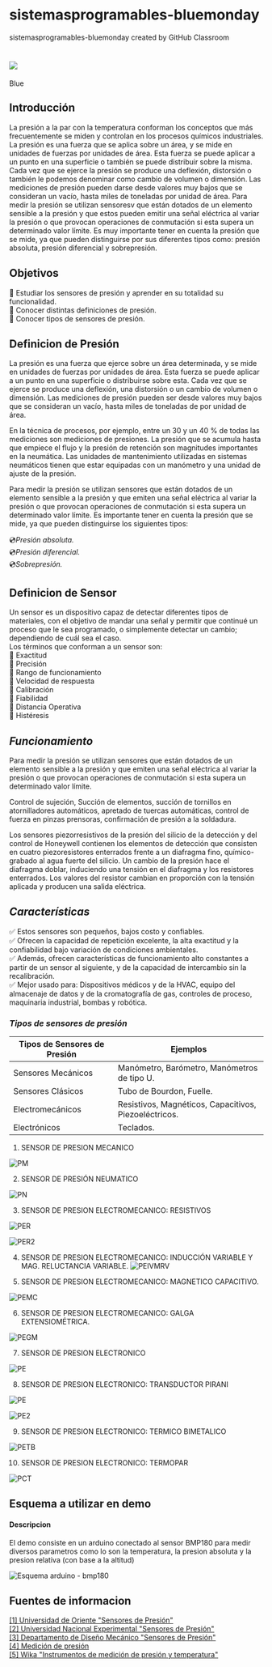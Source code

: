 # sistemasprogramables-bluemonday

sistemasprogramables-bluemonday created by GitHub Classroom

# ![](https://images.cooltext.com/5387872.gif)

<a href="http://cooltext.com" target="_top"><img src="https://cooltext.com/images/ct_pixel.gif" width="80" height="15" alt="Blue Monday: Logo and Graphics Generator" border="0" /></a>

## Introducción

La presión a la par con la temperatura conforman los conceptos que más frecuentemente se miden y controlan en los procesos químicos industriales. La presión es una fuerza que se aplica sobre un área, y se mide en unidades de fuerzas por unidades de área. Esta fuerza se puede aplicar a un punto en una superficie o también se puede distribuir sobre la misma.  
Cada vez que se ejerce la presión se produce una deflexión, distorsión o también le podemos denominar como cambio de volumen o dimensión. Las mediciones de presión pueden darse desde valores muy bajos que se consideran un vacío, hasta miles de toneladas por unidad de área. Para medir la presión se utilizan sensoresv que están dotados de un elemento sensible a la presión y que estos pueden emitir una señal eléctrica al variar la presión o que provocan operaciones de conmutación si esta supera un determinado valor límite. Es muy importante tener en cuenta la presión que se mide, ya que pueden distinguirse por sus diferentes tipos como: presión absoluta, presión diferencial y sobrepresión.

## Objetivos

:radio_button: Estudiar los sensores de presión y aprender en su totalidad su funcionalidad.  
:radio_button: Conocer distintas definiciones de presión.  
:radio_button: Conocer tipos de sensores de presión.

## Definicion de Presión

La presión es una fuerza que ejerce sobre un área determinada, y se mide en unidades de fuerzas por unidades de área. Esta fuerza se puede aplicar a un punto en una superficie o distribuirse sobre esta. Cada vez que se ejerce se produce una deflexión, una distorsión o un cambio de volumen o dimensión. Las mediciones de presión pueden ser desde valores muy bajos que se consideran un vacío, hasta miles de toneladas de por unidad de área.

En la técnica de procesos, por ejemplo, entre un 30 y un 40 % de todas las mediciones son mediciones de presiones. La presión
que se acumula hasta que empiece el flujo y la presión de retención son magnitudes importantes en la neumática. Las unidades de
mantenimiento utilizadas en sistemas neumáticos tienen que estar equipadas con un manómetro y una unidad de ajuste de la presión.

Para medir la presión se utilizan sensores que están dotados de un elemento sensible a la presión y que emiten una señal eléctrica
al variar la presión o que provocan operaciones de conmutación si esta supera un determinado valor límite. Es importante tener en
cuenta la presión que se mide, ya que pueden distinguirse los siguientes tipos:

:cd:_Presión absoluta._  
:cd:_Presión diferencial._  
:cd:_Sobrepresión._

## Definicion de Sensor

Un sensor es un dispositivo capaz de detectar diferentes tipos de materiales, con el objetivo de mandar una señal y permitir que continué un proceso que le sea programado, o simplemente detectar un cambio; dependiendo de cuál sea el caso.  
Los términos que conforman a un sensor son:  
:black_square_button: Exactitud  
:black_square_button: Precisión  
:black_square_button: Rango de funcionamiento  
:black_square_button: Velocidad de respuesta  
:black_square_button: Calibración  
:black_square_button: Fiabilidad  
:black_square_button: Distancia Operativa  
:black_square_button: Histéresis

## _Funcionamiento_

Para medir la presión se utilizan sensores que están dotados de un elemento sensible a la presión y que emiten una señal eléctrica al variar la presión
o que provocan operaciones de conmutación si esta supera un determinado valor límite.

Control de sujeción, Succión de elementos, succión de tornillos en atornilladores automáticos, apretado de tuercas automáticas, control de fuerza en pinzas prensoras, confirmación de presión a la soldadura.

Los sensores piezorresistivos de la presión del silicio de la detección y del control de Honeywell contienen los elementos de detección que consisten
en cuatro piezoresistores enterrados frente a un diafragma fino, químico-grabado al agua fuerte del silicio. Un cambio de la presión hace el diafragma
doblar, induciendo una tensión en el diafragma y los resistores enterrados. Los valores del resistor cambian en proporción con la tensión aplicada y
producen una salida eléctrica.

## _Características_

:white_check_mark: Estos sensores son pequeños, bajos costo y confiables.  
:white_check_mark: Ofrecen la capacidad de repetición excelente, la alta exactitud y la confiabilidad bajo variación de condiciones ambientales.  
:white_check_mark: Además, ofrecen características de funcionamiento alto constantes a partir de un sensor al siguiente,
y de la capacidad de intercambio sin la recalibración.  
:white_check_mark: Mejor usado para: Dispositivos médicos y de la HVAC, equipo del almacenaje de datos y de la cromatografía de gas,
controles de proceso, maquinaria industrial, bombas y robótica.

### _Tipos de sensores de presión_

| Tipos de Sensores de Presión | Ejemplos                                              |
| ---------------------------- | ----------------------------------------------------- |
| Sensores Mecánicos           | Manómetro, Barómetro, Manómetros de tipo U.           |
| Sensores Clásicos            | Tubo de Bourdon, Fuelle.                              |
| Electromecánicos             | Resistivos, Magnéticos, Capacitivos, Piezoeléctricos. |
| Electrónicos                 | Teclados.                                             |

1. SENSOR DE PRESION MECANICO

![PM](https://ae01.alicdn.com/kf/HTB1hcc1jsbpK1RjSZFyq6x_qFXaZ/Sensor-mec-nico-de-presi-n-de-aceite-M10-1-NPT-1-8-para-medidor-de.jpg)

2.  SENSOR DE PRESIÓN NEUMATICO

![PN](https://encrypted-tbn0.gstatic.com/images?q=tbn%3AANd9GcQOTAAhQibAW_uDG63_XO0JduScTG-Fdf6zcRdENoQ50_DYRcNV)

3.  SENSOR DE PRESION ELECTROMECANICO: RESISTIVOS

![PER](https://sites.google.com/site/tema8otrostransductores/_/rsrc/1361274694122/5-transductores-de-presion/transductores2.jpg)

![PER2](https://sites.google.com/site/tema8otrostransductores/_/rsrc/1361274725997/5-transductores-de-presion/imagen.php.jpeg?height=320&width=320)

4.  SENSOR DE PRESION ELECTROMECANICO: INDUCCIÓN VARIABLE Y MAG. RELUCTANCIA VARIABLE.
![PEIVMRV](https://images.slideplayer.es/62/11807123/slides/slide_21.jpg)

5.  SENSOR DE PRESION ELECTROMECANICO: MAGNETICO CAPACITIVO.

![PEMC](https://img.webme.com/pic/m/mediciondepresionfuerzapeso/capacitivos.bmp)

6.  SENSOR DE PRESION ELECTROMECANICO: GALGA EXTENSIOMÉTRICA.

![PEGM](https://3.bp.blogspot.com/-0hEFWOA1ZPY/Up_d57pRerI/AAAAAAAAAHQ/L81dfWdjQ6Q/s1600/em6.gif)

7.  SENSOR DE PRESION ELECTRONICO

![PE](http://www.dacarsa.net/Imgs/ImgDesc/sensorpresion.jpg)

8.  SENSOR DE PRESION ELECTRONICO: TRANSDUCTOR PIRANI

![PE](https://lh3.googleusercontent.com/proxy/CgVhdlltPw-mum0UJeBNpFl7x4eoIf-79Y_KowQBEorVQ7a3L9V_98c1oNxIa55UkaAxNI9549Rtq5rj8hjGKmB6c4eBvpYouqGlhJ3-9vrfG0mrzz86I8QFRCE)

![PE2](https://img.directindustry.es/images_di/projects/images-g/transductor-vacio-gases-corrosivos-38812-9925719.jpg)

9.  SENSOR DE PRESION ELECTRONICO: TERMICO BIMETALICO

![PETB](https://i0.wp.com/www.sapiensman.com/neumatica/images/medicion-de-presion11.jpg)

10. SENSOR DE PRESION ELECTRONICO: TERMOPAR

![PCT](https://4.bp.blogspot.com/-rfyTQbRguI0/Up_cIB-9JyI/AAAAAAAAAGc/HDBet9AkVvY/s1600/electrico+1.png)

## Esquema a utilizar en demo

#### Descripcion

El demo consiste en un arduino conectado al sensor BMP180 para medir diversos parametros como lo son la temperatura, la presion absoluta y la presion relativa (con base a la altitud)

![Esquema arduino - bmp180](https://i0.wp.com/randomnerdtutorials.com/wp-content/uploads/2016/09/bmp180-barometris-sensor_bb.png?w=700&ssl=1)

## Fuentes de informacion

[[1] Universidad de Oriente "Sensores de Presión"](https://es.slideshare.net/rosangelaluiggi/unidad-ii-sensores-de-presion)    
[[2] Universidad Nacional Experimental "Sensores de Presión"](https://instrumentacionunefm.files.wordpress.com/2012/05/sensores-de-presion.pdf)   
[[3] Departamento de Diseño Mecánico "Sensores de Presión"](https://www.scribd.com/document/331226148/Sensores-presion-pdf)   
[[4] Medición de presión](http://webdelprofesor.ula.ve/ingenieria/djean/index_archivos/Documentos/I3_Medicion_de_presion.pdf)   
[[5] Wika "Instrumentos de medición de presión y temperatura"](https://www.servitecgrup.com/docs/WIKA.pdf)   


